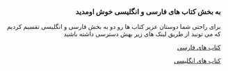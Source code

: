<h3 align = "right"> به بخش کتاب های فارسی و انگلیسی خوش اومدید </h3>
<p align = "right">
برای راحتی شما دوستان عزیر کتاب ها رو دو به بخش فارسی و انگلیسی تقسیم کردیم که می تونید از طریق لینک های زیر بهش دسترسی داشته باشید
</p>
<p align = "right"><a href="https://github.com/barnamenevisi/Free-resources/blob/main/books" align = "right"> کتاب های فارسی </a></p> 
<p align = "right"><a href="https://github.com/barnamenevisi/Free-resources/blob/main/Video%20tutorial" align = "right">کتاب های انگلیسی </a></p> 
